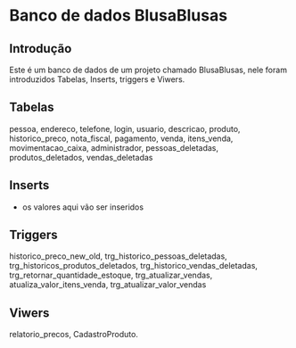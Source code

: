 # Banco de dados BlusaBlusas

## Introdução

Este é um banco de dados de um projeto chamado BlusaBlusas, nele foram introduzidos Tabelas, Inserts, triggers e Viwers.

## Tabelas

pessoa, endereco, telefone, login, usuario, descricao, produto, 
historico_preco, nota_fiscal, pagamento, venda, itens_venda, 
movimentacao_caixa, administrador, pessoas_deletadas, 
produtos_deletados, vendas_deletadas

## Inserts

* os valores aqui vão ser inseridos

## Triggers 

historico_preco_new_old, trg_historico_pessoas_deletadas, trg_historicos_produtos_deletados, trg_historico_vendas_deletadas, trg_retornar_quantidade_estoque, trg_atualizar_vendas, atualiza_valor_itens_venda, trg_atualizar_valor_vendas

## Viwers

relatorio_precos, CadastroProduto.
































